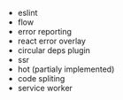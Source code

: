 * eslint
* flow
* error reporting
* react error overlay
* circular deps plugin
* ssr
* hot (partialy implemented)
* code spliting
* service worker
